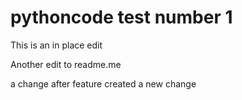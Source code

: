 # pythoncode test number 1
This is an in place edit 

Another edit to readme.me

a change after feature created
a new change

